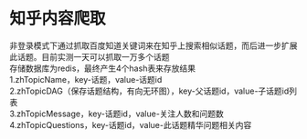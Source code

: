 # 知乎内容爬取
非登录模式下通过抓取百度知道关键词来在知乎上搜索相似话题，而后进一步扩展此话题。目前实测一天可以抓取一万多个话题  
存储数据库为redis，最终产生4个hash表来存放结果  
1.zhTopicName，key-话题，value-话题id  
2.zhTopicDAG（保存话题结构，有向无环图），key-父话题id，value-子话题id列表  
3.zhTopicMessage，key-话题id，value-关注人数和问题数  
4.zhTopicQuestions，key-话题id，value-此话题精华问题相关内容  
